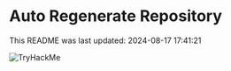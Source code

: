 # Auto Regenerate Repository

This README was last updated: 2024-08-17 17:41:21

 ![TryHackMe](https://tryhackme.com/badge/533634)